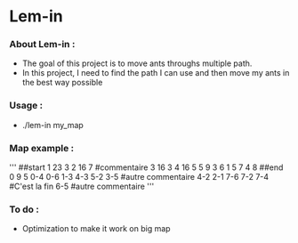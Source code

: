 # Lem-in

### About Lem-in :

* The goal of this project is to move ants throughs multiple path.
* In this project, I need to find the path I can use and then move my ants in the best way possible

### Usage :

* ./lem-in my_map

### Map example :
'''
##start
1 23 3
2 16 7
#commentaire
3 16 3
4 16 5
5 9 3
6 1 5
7 4 8
##end
0 9 5
0-4
0-6
1-3
4-3
5-2
3-5
#autre commentaire
4-2
2-1
7-6
7-2
7-4
#C'est la fin
6-5
#autre commentaire
'''

### To do :

* Optimization to make it work on big map
